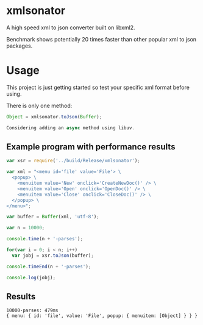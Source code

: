 # xmlsonator
A high speed xml to json converter built on libxml2.

Benchmark shows potentially 20 times faster than other popular xml to json packages.

# Usage
This project is just getting started so test your specific xml format before using.


There is only one method:

```javascript
Object = xmlsonator.toJson(Buffer);

Considering adding an async method using libuv.
```

## Example program with performance results

```javascript
var xsr = require('../build/Release/xmlsonator');

var xml = "<menu id='file' value='File'> \
  <popup> \
    <menuitem value='New' onclick='CreateNewDoc()' /> \
    <menuitem value='Open' onclick='OpenDoc()' /> \
    <menuitem value='Close' onclick='CloseDoc()' /> \
  </popup> \
</menu>";

var buffer = Buffer(xml, 'utf-8');

var n = 10000;

console.time(n + '-parses');

for(var i = 0; i < n; i++)
  var jobj = xsr.toJson(buffer);

console.timeEnd(n + '-parses');

console.log(jobj);
```

## Results
```
10000-parses: 479ms
{ menu: { id: 'file', value: 'File', popup: { menuitem: [Object] } } }
```

